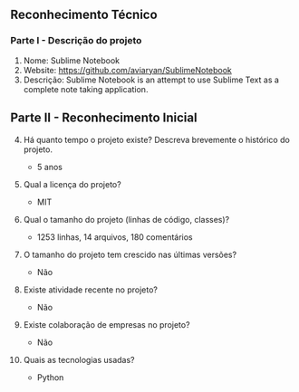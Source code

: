 ## Reconhecimento Técnico

### Parte I - Descrição do projeto

1. Nome: Sublime Notebook
2. Website: https://github.com/aviaryan/SublimeNotebook
3. Descrição: Sublime Notebook is an attempt to use Sublime Text as a complete note taking application.

## Parte II - Reconhecimento Inicial 

4. Há quanto tempo o projeto existe? Descreva brevemente o histórico do projeto.
    - 5 anos 
5. Qual a licença do projeto?
    - MIT
6. Qual o tamanho do projeto (linhas de código, classes)?
    - 1253 linhas, 14 arquivos, 180 comentários
    
7. O tamanho do projeto tem crescido nas últimas versões?
    - Não
8. Existe atividade recente no projeto?
    - Não 
9. Existe colaboração de empresas no projeto?
    - Não
10. Quais as tecnologias usadas?
    - Python
